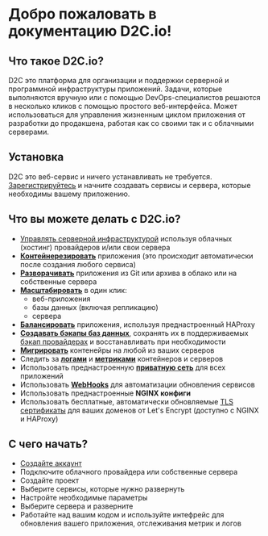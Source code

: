 # Добро пожаловать в документацию D2C.io!

## Что такое D2C.io?

  D2C это платформа для организации и поддержки серверной и программной инфраструктуры приложений. Задачи, которые выполняются вручную или с помощью DevOps-специалистов решаются в несколько кликов с помощью простого веб-интерфейса. Может использоваться для управления жизненным циклом приложения от разработки до продакшена, работая как со своими так и с облачными серверами.

## Установка

D2C это веб-сервис и ничего устанавливать не требуется. [Зарегистрируйтесь](https://panel.d2c.io/register) и начните создавать сервисы и сервера, которые необходимы вашему приложению.

## Что вы можете делать с D2C.io?

- [Управлять серверной инфраструктурой](/getting-started/hosts/) используя облачных (хостинг) провайдеров и/или свои сервера
- [**Контейнерезировать**](/getting-started/services/#introduction) приложения (это происходит автоматически после создания любого сервиса)
- [**Разворачивать**](/platform/deployment/) приложения из Git или архива в облако или на собственные сервера
- [**Масштабировать**](/platform/scaling/) в один клик:
    - веб-приложения
    - базы данных (включая репликацию)
    - сервера
- [**Балансировать**](/platform/balancing/) приложения, используя преднастроенный HAProxy
- [**Создавать бэкапы баз данных**](/platform/backups), сохранять их в поддерживаемых [бэкап провайдерах](/getting-started/storage-providers/) и восстанавливать при необходимости
- [**Мигрировать**](/platform/migration/) контенейры на любой из ваших серверов
- Следить за [**логами**](/platform/logs/) и [**метриками**](/platform/metrics/) контейнеров и серверов
- Использовать преднастроенную [**приватную сеть**](/platform/private-network/) для всех приложений
- Использовать [**WebHooks**](/platform/webhooks/) для автоматизации обновления сервисов
- Использовать преднастроенные **NGINX конфиги**
- Использовать бесплатные, автоматически обновляемые [TLS сертификаты](/platform/domains-and-certificates/) для ваших доменов от Let's Encrypt (доступно с NGINX и HAProxy)

## С чего начать?

- [Создайте аккаунт](https://panel.d2c.io/register)
- Подключите облачного провайдера или собственные сервера
- Создайте проект
- Выберите сервисы, которые нужно развернуть
- Настройте необходимые параметры
- Выберите сервера и разверните
- Работайте над вашим кодом и используйте интефрейс для обновления вашего приложения, отслеживания метрик и логов
